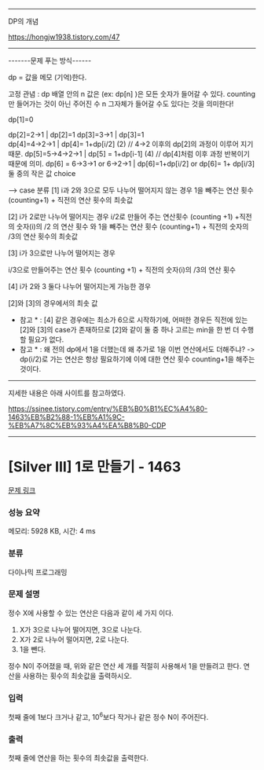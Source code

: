**********************
DP의 개념

https://hongjw1938.tistory.com/47


-------------------------


-------문제 푸는 방식------


dp = 값을 메모 (기억)한다.

고정 관념 : dp 배열 안의 n 값은 (ex: dp[n] )은 
모든 숫자가 들어갈 수 있다.
counting만 들어가는 것이 아닌 주어진 수 n 그자체가 들어갈 수도 있다는 것을
의미한다!

dp[1]=0

dp[2]=2->1	| dp[2]=1
dp[3]=3->1	| dp[3]=1	
dp[4]=4->2->1	| dp[4]= 1+dp[i/2] (2) 
// 4->2 이후의 dp[2]의 과정이 이루어 지기 때문.
dp[5]=5->4->2->1 | dp[5] = 1+dp[i-1] (4)
// dp[4]처럼 이후 과정 반복이기 때문에 의미.
dp[6] = 6->3->1 or 6->2->1 | dp[6]=1+dp[i/2] or dp[6]= 1+ dp[i/3]
둘 중의 작은 값 choice

--> 
case 분류 
[1] i과 2와 3으로 모두 나누어 떨어지지 않는 경우
1을 빼주는 연산 횟수 (counting+1) + 직전의 연산 횟수의 최솟값

[2] i가 2로만 나누어 떨어지는 경우 
i/2로 만들어 주는 연산횟수 (counting +1) +직전의 숫자(i)의 /2 의 연산 횟수 와
1을 빼주는 연산 횟수 (counting+1) + 직전의 숫자의 /3의 연산 횟수의 최솟값


[3] i가 3으로만 나누어 떨어지는 경우

i/3으로 만들어주는 연산 횟수 (counting +1) + 직전의 숫자(i)의 /3의 연산 횟수


[4] i가 2와 3 둘다 나누어 떨어지는게 가능한 경우

[2]와 [3]의 경우에서의 최솟 값 
* 참고 * : [4] 같은 경우에는 최소가 6으로 시작하기에, 어떠한 경우든 직전에 있는
[2]와 [3]의 case가 존재하므로 
[2]와 같이 둘 중 하나 고르는 min을 한 번 더 수행할 필요가 없다.
* 참고 * : 왜 전의 dp에서 1을 더했는데 왜 추가로 1을 이번 연산에서도 더해주냐?
-> dp(i/2)로  가는 연산은 항상 필요하기에 이에 대한 연산 횟수 counting+1을 해주는
것이다.

----------------------------------------


지세한 내용은 아래 사이트를 참고하였다.

https://ssinee.tistory.com/entry/%EB%B0%B1%EC%A4%80-1463%EB%B2%88-1%EB%A1%9C-%EB%A7%8C%EB%93%A4%EA%B8%B0-CDP



************************


# [Silver III] 1로 만들기 - 1463 

[문제 링크](https://www.acmicpc.net/problem/1463) 

### 성능 요약

메모리: 5928 KB, 시간: 4 ms

### 분류

다이나믹 프로그래밍

### 문제 설명

<p>정수 X에 사용할 수 있는 연산은 다음과 같이 세 가지 이다.</p>

<ol>
	<li>X가 3으로 나누어 떨어지면, 3으로 나눈다.</li>
	<li>X가 2로 나누어 떨어지면, 2로 나눈다.</li>
	<li>1을 뺀다.</li>
</ol>

<p>정수 N이 주어졌을 때, 위와 같은 연산 세 개를 적절히 사용해서 1을 만들려고 한다. 연산을 사용하는 횟수의 최솟값을 출력하시오.</p>

### 입력 

 <p>첫째 줄에 1보다 크거나 같고, 10<sup>6</sup>보다 작거나 같은 정수 N이 주어진다.</p>

### 출력 

 <p>첫째 줄에 연산을 하는 횟수의 최솟값을 출력한다.</p>

